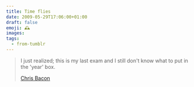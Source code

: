 ```yaml
---
title: Time flies
date: 2009-05-29T17:06:00+01:00
draft: false
emoji: 🕰️
images:
tags:
  - from-tumblr
---
```

> I just realized; this is my last exam and I still don't know what to put in the 'year' box.
>
> [Chris Bacon](https://www.facebook.com/profile.php?id=199714379)
